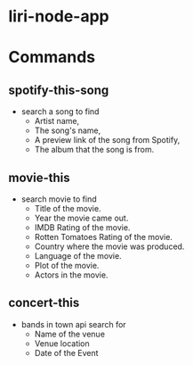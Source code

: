 # liri-node-app

# Commands 
## spotify-this-song
  * search a song to find 
      * Artist name,
      * The song's name,
      * A preview link of the song from Spotify,
      * The album that the song is from.
## movie-this
 * search movie to find 
   * Title of the movie.
   * Year the movie came out.
   * IMDB Rating of the movie.
   * Rotten Tomatoes Rating of the movie.
   * Country where the movie was produced.
   * Language of the movie.
   * Plot of the movie.
   * Actors in the movie.
## concert-this
* bands in town api search for 
  * Name of the venue
  * Venue location
  * Date of the Event
